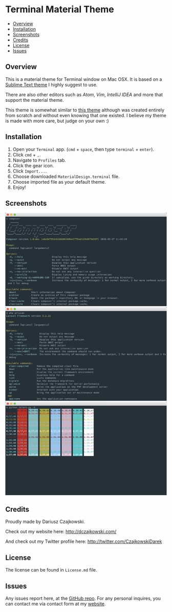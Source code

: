 # Terminal Material Theme
* [Overview](#overview)
* [Installation](#installation)
* [Screenshots](#screenshots)
* [Credits](#credits)
* [License](#license)
* [Issues](#issues)

## Overview
This is a material theme for Terminal window on Mac OSX. It is based on a [Sublime Text theme](https://github.com/equinusocio/material-theme) I highly suggest to use.

There are also other editors such as *Atom*, *Vim*, *IntelliJ IDEA* and more that support the material theme. 

This theme is somewhat similar to [this theme](https://gist.github.com/mvaneijgen/4c56701215847dd5ddcf) although was created entirely from scratch and without even knowing that one existed. I believe my theme is made with more care, but judge on your own :)

## Installation
1. Open your `Terminal` app. (`cmd` + `space`, then type `terminal` + `enter`).
2. Click `cmd` + `,`.
3. Navigate to `Profiles` tab.
4. Click the gear icon.
5. Click `Import...`.
6. Choose downloaded `MaterialDesign.terminal` file.
7. Choose imported file as your default theme.
8. Enjoy!

## Screenshots
![](https://raw.githubusercontent.com/CzajekDC/TerminalMaterialTheme/master/Screenshots/ScreenshotComposer.png)
![](https://raw.githubusercontent.com/CzajekDC/TerminalMaterialTheme/master/Screenshots/ScreenshotArtisan.png)
![](https://raw.githubusercontent.com/CzajekDC/TerminalMaterialTheme/master/Screenshots/ScreenshotColors.png)

## Credits
Proudly made by Dariusz Czajkowski.

Check out my website here: http://dczajkowski.com/

And check out my Twitter profile here: http://twitter.com/CzajkowskiDarek

## License
The license can be found in `License.md` file.

## Issues
Any issues report here, at the [GitHub repo](https://github.com/CzajekDC/TerminalMaterialTheme). For any personal inquires, you can contact me via contact form at my [website](http://dczajkowski.com/#/contact).

